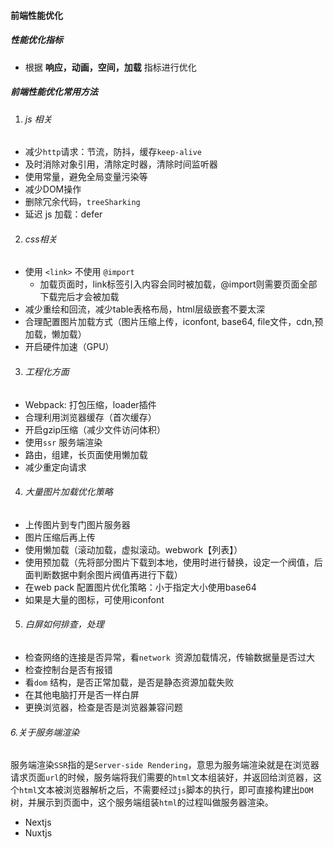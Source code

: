 #### 前端性能优化

##### 性能优化指标

* 根据 **响应，动画，空间，加载** 指标进行优化

##### 前端性能优化常用方法

1. ###### js 相关

* 减少`http`请求：节流，防抖，缓存`keep-alive`
* 及时消除对象引用，清除定时器，清除时间监听器
* 使用常量，避免全局变量污染等
* 减少DOM操作
* 删除冗余代码，`treeSharking`
* 延迟 js 加载：defer

2. ###### css相关

* 使用  `<link>`   不使用  `@import`
  * 加载页面时，link标签引入内容会同时被加载，@import则需要页面全部下载完后才会被加载
* 减少重绘和回流，减少table表格布局，html层级嵌套不要太深
* 合理配置图片加载方式（图片压缩上传，iconfont, base64, file文件，cdn,预加载，懒加载）
* 开启硬件加速（GPU）

3. ###### 工程化方面

* Webpack: 打包压缩，loader插件
* 合理利用浏览器缓存（首次缓存）
* 开启gzip压缩（减少文件访问体积）
* 使用`ssr` 服务端渲染
* 路由，组建，长页面使用懒加载
* 减少重定向请求

4. ###### 大量图片加载优化策略

* 上传图片到专门图片服务器
* 图片压缩后再上传
* 使用懒加载（滚动加载，虚拟滚动。webwork【列表】）
* 使用预加载（先将部分图片下载到本地，使用时进行替换，设定一个阀值，后面判断数据中剩余图片阀值再进行下载）
* 在web pack 配置图片优化策略：小于指定大小使用base64
* 如果是大量的图标，可使用iconfont

5. ###### 白屏如何排查，处理

* 检查网络的连接是否异常，看`network `资源加载情况，传输数据量是否过大
* 检查控制台是否有报错
* 看`dom` 结构，是否正常加载，是否是静态资源加载失败
* 在其他电脑打开是否一样白屏
* 更换浏览器，检查是否是浏览器兼容问题

###### 6.关于服务端渲染

服务端渲染`SSR`指的是`Server-side Rendering`，意思为服务端渲染就是在浏览器请求页面`url`的时候，服务端将我们需要的`html`文本组装好，并返回给浏览器，这个`html`文本被浏览器解析之后，不需要经过`js`脚本的执行，即可直接构建出`DOM`树，并展示到页面中，这个服务端组装`html`的过程叫做服务器渲染。 

* Nextjs	
* Nuxtjs
